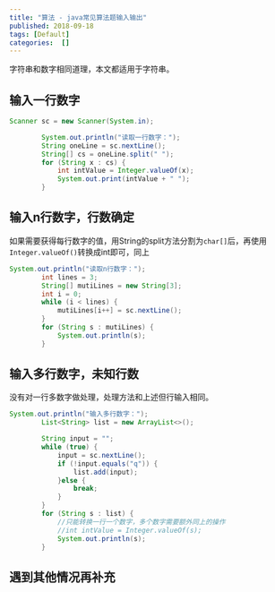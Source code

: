 ```yaml
---
title: "算法 - java常见算法题输入输出"
published: 2018-09-18
tags: [Default]
categories:  []
---
```


字符串和数字相同道理，本文都适用于字符串。    

## 输入一行数字
```java
Scanner sc = new Scanner(System.in);

        System.out.println("读取一行数字：");
        String oneLine = sc.nextLine();
        String[] cs = oneLine.split(" ");
        for (String x : cs) {
        	int intValue = Integer.valueOf(x);
            System.out.print(intValue + " ");
        }
```

## 输入n行数字，行数确定
如果需要获得每行数字的值，用String的split方法分割为`char[]`后，再使用`Integer.valueOf()`转换成int即可，同上  
```java
System.out.println("读取n行数字：");
        int lines = 3;
        String[] mutiLines = new String[3];
        int i = 0;
        while (i < lines) {
            mutiLines[i++] = sc.nextLine();
        }
        for (String s : mutiLines) {
            System.out.println(s);
        }
```

## 输入多行数字，未知行数
没有对一行多数字做处理，处理方法和上述但行输入相同。  
```java
System.out.println("输入多行数字：");
        List<String> list = new ArrayList<>();

        String input = "";
        while (true) {
            input = sc.nextLine();
            if (!input.equals("q")) {
                list.add(input);
            }else {
                break;
            }
        }
        for (String s : list) {
            //只能转换一行一个数字，多个数字需要额外同上的操作
            //int intValue = Integer.valueOf(s);
            System.out.println(s);
        }
 ```

## 遇到其他情况再补充


